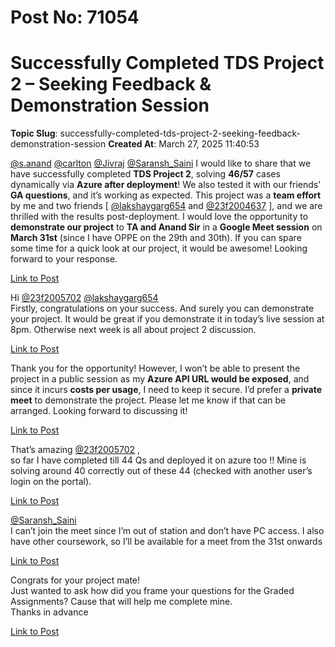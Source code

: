 # Post No: 71054
# Successfully Completed TDS Project 2 – Seeking Feedback & Demonstration Session
**Topic Slug**: successfully-completed-tds-project-2-seeking-feedback-demonstration-session
**Created At**: March 27, 2025 11:40:53

<a class="mention" href="/u/s.anand">@s.anand</a> <a class="mention" href="/u/carlton">@carlton</a> <a class="mention" href="/u/jivraj">@Jivraj</a> <a class="mention" href="/u/saransh_saini">@Saransh_Saini</a>
I would like to share that we have successfully completed <strong>TDS Project 2</strong>, solving <strong>46/57</strong> cases dynamically via <strong>Azure after deployment</strong>! We also tested it with our friends’ <strong>GA questions</strong>, and it’s working as expected.
This project was a <strong>team effort</strong> by me and two friends [ <a class="mention" href="/u/lakshaygarg654">@lakshaygarg654</a> and <a class="mention" href="/u/23f2004637">@23f2004637</a> ], and we are thrilled with the results post-deployment.
I would love the opportunity to <strong>demonstrate our project</strong> to <strong>TA and Anand Sir</strong> in a <strong>Google Meet session</strong> on <strong>March 31st</strong> (since I have OPPE on the 29th and 30th).
If you can spare some time for a quick look at our project, it would be awesome! Looking forward to your response.

[Link to Post](https://discourse.onlinedegree.iitm.ac.in/t/successfully-completed-tds-project-2-seeking-feedback-demonstration-session/611922)

Hi <a class="mention" href="/u/23f2005702">@23f2005702</a> <a class="mention" href="/u/lakshaygarg654">@lakshaygarg654</a><br>
Firstly, congratulations on your success. And surely you can demonstrate your project. It would be great if you demonstrate it in today’s live session at 8pm. Otherwise next week is all about project 2 discussion.

[Link to Post](https://discourse.onlinedegree.iitm.ac.in/t/successfully-completed-tds-project-2-seeking-feedback-demonstration-session/611926)

Thank you for the opportunity! However, I won’t be able to present the project in a public session as my <strong>Azure API URL would be exposed</strong>, and since it incurs <strong>costs per usage</strong>, I need to keep it secure.
I’d prefer a <strong>private meet</strong> to demonstrate the project. Please let me know if that can be arranged. Looking forward to discussing it!

[Link to Post](https://discourse.onlinedegree.iitm.ac.in/t/successfully-completed-tds-project-2-seeking-feedback-demonstration-session/611927)

That’s amazing <a class="mention" href="/u/23f2005702">@23f2005702</a> ,<br>
so far I have completed till 44 Qs and deployed it on azure too !! Mine is solving around 40 correctly out of these 44 (checked with another user’s login on the portal).

[Link to Post](https://discourse.onlinedegree.iitm.ac.in/t/successfully-completed-tds-project-2-seeking-feedback-demonstration-session/611942)

<a class="mention" href="/u/saransh_saini">@Saransh_Saini</a><br>
I can’t join the meet since I’m out of station and don’t have PC access. I also have other coursework, so I’ll be available for a meet from the 31st onwards

[Link to Post](https://discourse.onlinedegree.iitm.ac.in/t/successfully-completed-tds-project-2-seeking-feedback-demonstration-session/611947)

Congrats for your project mate!<br>
Just wanted to ask how did you frame your questions for the Graded Assignments? Cause that will help me complete mine.<br>
Thanks in advance

[Link to Post](https://discourse.onlinedegree.iitm.ac.in/t/successfully-completed-tds-project-2-seeking-feedback-demonstration-session/613780)

